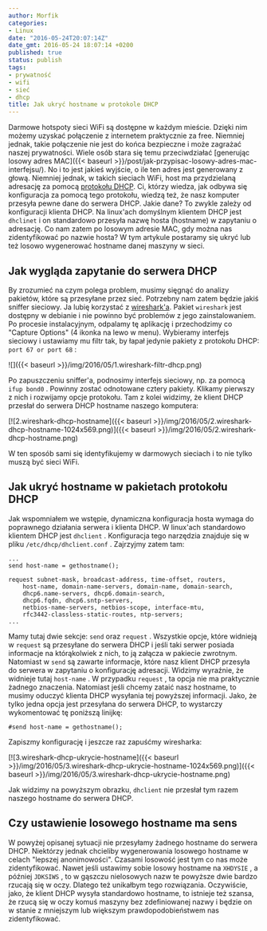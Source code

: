 ```yaml
---
author: Morfik
categories:
- Linux
date: "2016-05-24T20:07:14Z"
date_gmt: 2016-05-24 18:07:14 +0200
published: true
status: publish
tags:
- prywatność
- wifi
- sieć
- dhcp
title: Jak ukryć hostname w protokole DHCP
---
```


Darmowe hotspoty sieci WiFi są dostępne w każdym mieście. Dzięki nim możemy uzyskać połączenie z
internetem praktycznie za free. Niemniej jednak, takie połączenie nie jest do końca bezpieczne i
może zagrażać naszej prywatności. Wiele osób stara się temu przeciwdziałać [generując losowy adres
MAC]({{< baseurl >}}/post/jak-przypisac-losowy-adres-mac-interfejsu/). No i to jest jakieś
wyjście, o ile ten adres jest generowany z głową. Niemniej jednak, w takich sieciach WiFi, host ma
przydzielaną adresację za pomocą [protokołu
DHCP](https://pl.wikipedia.org/wiki/Dynamic_Host_Configuration_Protocol). Ci, którzy wiedza, jak
odbywa się konfiguracja za pomocą tego protokołu, wiedzą też, że nasz komputer przesyła pewne dane
do serwera DHCP. Jakie dane? To zwykle zależy od konfiguracji klienta DHCP. Na linux'ach domyślnym
klientem DHCP jest `dhclinet` i on standardowo przesyła nazwę hosta (hostname) w zapytaniu o
adresację. Co nam zatem po losowym adresie MAC, gdy można nas zidentyfikować po nazwie hosta? W tym
artykule postaramy się ukryć lub też losowo wygenerować hostname danej maszyny w sieci.

<!--more-->
## Jak wygląda zapytanie do serwera DHCP

By zrozumieć na czym polega problem, musimy sięgnąć do analizy pakietów, które są przesyłane przez
sieć. Potrzebny nam zatem będzie jakiś sniffer sieciowy. Ja lubię korzystać z
[wireshark'a](https://www.wireshark.org/). Pakiet `wireshark` jest dostępny w debianie i nie powinno
być problemów z jego zainstalowaniem. Po procesie instalacyjnym, odpalamy tę aplikację i
przechodzimy co "Capture Options" (4 ikonka na lewo w menu). Wybieramy interfejs sieciowy i
ustawiamy mu filtr tak, by łapał jedynie pakiety z protokołu DHCP: `port 67 or port 68` :

![]({{< baseurl >}}/img/2016/05/1.wireshark-filtr-dhcp.png)

Po zapuszczeniu sniffer'a, podnosimy interfejs sieciowy, np. za pomocą `ifup bond0` . Powinny zostać
odnotowane cztery pakiety. Klikamy pierwszy z nich i rozwijamy opcje protokołu. Tam z kolei widzimy,
że klient DHCP przesłał do serwera DHCP hostname naszego
komputera:

[![2.wireshark-dhcp-hostname]({{< baseurl >}}/img/2016/05/2.wireshark-dhcp-hostname-1024x569.png)]({{< baseurl >}}/img/2016/05/2.wireshark-dhcp-hostname.png)

W ten sposób sami się identyfikujemy w darmowych sieciach i to nie tylko muszą być sieci WiFi.

## Jak ukryć hostname w pakietach protokołu DHCP

Jak wspomniałem we wstępie, dynamiczna konfiguracja hosta wymaga do poprawnego działania serwera i
klienta DHCP. W linux'ach standardowo klientem DHCP jest `dhclient` . Konfiguracja tego narzędzia
znajduje się w pliku `/etc/dhcp/dhclient.conf` . Zajrzyjmy zatem tam:

    ...
    send host-name = gethostname();

    request subnet-mask, broadcast-address, time-offset, routers,
        host-name, domain-name-servers, domain-name, domain-search,
        dhcp6.name-servers, dhcp6.domain-search,
        dhcp6.fqdn, dhcp6.sntp-servers,
        netbios-name-servers, netbios-scope, interface-mtu,
        rfc3442-classless-static-routes, ntp-servers;
    ...

Mamy tutaj dwie sekcje: `send` oraz `request` . Wszystkie opcje, które widnieją w `request` są
przesyłane do serwera DHCP i jeśli taki serwer posiada informacje na którąkolwiek z nich, to ją
załącza w pakiecie zwrotnym. Natomiast w `send` są zawarte informacje, które nasz klient DHCP
przesyła do serwera w zapytaniu o konfigurację adresacji. Widzimy wyraźnie, że widnieje tutaj
`host-name` . W przypadku `request` , ta opcja nie ma praktycznie żadnego znaczenia. Natomiast jeśli
chcemy zataić nasz hostname, to musimy oduczyć klienta DHCP wysyłania tej powyższej informacji.
Jako, że tylko jedna opcja jest przesyłana do serwera DHCP, to wystarczy wykomentować tę poniższą
linijkę:

    #send host-name = gethostname();

Zapiszmy konfigurację i jeszcze raz zapuśćmy
wiresharka:

[![3.wireshark-dhcp-ukrycie-hostname]({{< baseurl >}}/img/2016/05/3.wireshark-dhcp-ukrycie-hostname-1024x569.png)]({{< baseurl >}}/img/2016/05/3.wireshark-dhcp-ukrycie-hostname.png)

Jak widzimy na powyższym obrazku, `dhclient` nie przesłał tym razem naszego hostname do serwera
DHCP.

## Czy ustawienie losowego hostname ma sens

W powyżej opisanej sytuacji nie przesyłamy żadnego hostname do serwera DHCP. Niektórzy jednak
chcieliby wygenerowania losowego hostname w celach "lepszej anonimowości". Czasami losowość jest tym
co nas może zidentyfikować. Nawet jeśli ustawimy sobie losowy hostname na `XHDYSIE` , a później
`JDKSIWS` , to w gąszczu nielosowych nazw te powyższe dwie bardzo rzucają się w oczy. Dlatego też
unikałbym tego rozwiązania. Oczywiście, jako, że klient DHCP wysyła standardowo hostname, to
istnieje też szansa, że rzucą się w oczy komuś maszyny bez zdefiniowanej nazwy i będzie on w stanie
z mniejszym lub większym prawdopodobieństwem nas zidentyfikować.
